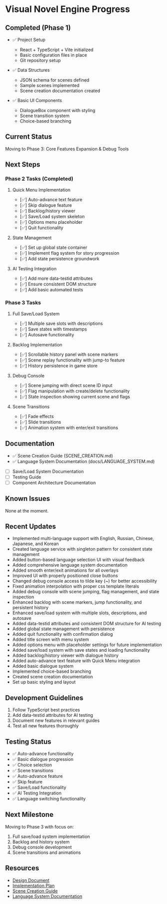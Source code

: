 # Visual Novel Engine Progress

## Completed (Phase 1)
- ✅ Project Setup
  - React + TypeScript + Vite initialized
  - Basic configuration files in place
  - Git repository setup

- ✅ Data Structures
  - JSON schema for scenes defined
  - Sample scenes implemented
  - Scene creation documentation created

- ✅ Basic UI Components
  - DialogueBox component with styling
  - Scene transition system
  - Choice-based branching

## Current Status
Moving to Phase 3: Core Features Expansion & Debug Tools

## Next Steps

### Phase 2 Tasks (Completed)
1. Quick Menu Implementation
   - [✅] Auto-advance text feature
   - [✅] Skip dialogue feature
   - [✅] Backlog/history viewer
   - [✅] Save/Load system skeleton
   - [✅] Options menu placeholder
   - [✅] Quit functionality

2. State Management
   - [✅] Set up global state container
   - [✅] Implement flag system for story progression
   - [✅] Add state persistence groundwork

3. AI Testing Integration
   - [✅] Add more data-testid attributes
   - [✅] Ensure consistent DOM structure
   - [✅] Add basic automated tests

### Phase 3 Tasks
1. Full Save/Load System
   - [✅] Multiple save slots with descriptions
   - [✅] Save states with timestamps
   - [✅] Autosave functionality

2. Backlog Implementation
   - [✅] Scrollable history panel with scene markers
   - [✅] Scene replay functionality with jump-to feature
   - [✅] History persistence in game store

3. Debug Console
   - [✅] Scene jumping with direct scene ID input
   - [✅] Flag manipulation with create/delete functionality
   - [✅] State inspection showing current scene and flags

4. Scene Transitions
   - [✅] Fade effects
   - [✅] Slide transitions
   - [✅] Animation system with enter/exit transitions

## Documentation
- ✅ Scene Creation Guide (SCENE_CREATION.md)
- ✅ Language System Documentation (docs/LANGUAGE_SYSTEM.md)
- [ ] Save/Load System Documentation
- [ ] Testing Guide
- [ ] Component Architecture Documentation

## Known Issues
None at the moment.

## Recent Updates
- Implemented multi-language support with English, Russian, Chinese, Japanese, and Korean
- Created language service with singleton pattern for consistent state management
- Added button-based language selection UI with visual feedback
- Added comprehensive language system documentation
- Added smooth enter/exit animations for all overlays
- Improved UI with properly positioned close buttons
- Changed debug console access to tilde key (~) for better accessibility
- Fixed animation interpolation with proper css template literals
- Added debug console with scene jumping, flag management, and state inspection
- Enhanced backlog with scene markers, jump functionality, and persistent history
- Enhanced save/load system with multiple slots, descriptions, and autosave
- Added data-testid attributes and consistent DOM structure for AI testing
- Added global state management with persistence
- Added quit functionality with confirmation dialog
- Added title screen with menu system
- Added options menu with placeholder settings for future implementation
- Added save/load system with save states and loading functionality
- Added backlog/history viewer with dialogue history
- Added auto-advance text feature with Quick Menu integration
- Added basic dialogue system
- Implemented choice-based branching
- Created scene creation documentation
- Set up basic styling and layout

## Development Guidelines
1. Follow TypeScript best practices
2. Add data-testid attributes for AI testing
3. Document new features in relevant guides
4. Test all new features thoroughly

## Testing Status
- ✅ Auto-advance functionality
- ✅ Basic dialogue progression
- ✅ Choice selection
- ✅ Scene transitions
- ✅ Auto-advance feature
- ✅ Skip feature
- ✅ Save/Load functionality
- ✅ AI Testing Integration
- ✅ Language switching functionality

## Next Milestone
Moving to Phase 3 with focus on:
1. Full save/load system implementation
2. Backlog and history system
3. Debug console development
4. Scene transitions and animations

## Resources
- [Design Document](DesignDocument.md)
- [Implementation Plan](ImplementationPlan.md)
- [Scene Creation Guide](SCENE_CREATION.md)
- [Language System Documentation](docs/LANGUAGE_SYSTEM.md)
